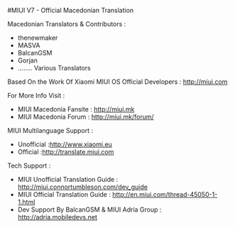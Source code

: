 #MIUI V7 - Official Macedonian Translation

Macedonian Translators & Contributors :

- thenewmaker
- MASVA
- BalcanGSM
- Gorjan
- ........ Various Translators


Based On the Work Of Xiaomi MIUI OS Official Developers : http://miui.com


For More Info Visit :

- MIUI Macedonia Fansite : http://miui.mk
- MIUI Macedonia Forum : http://miui.mk/forum/


MIUI Multilanguage Support :

- Unofficial :http://www.xiaomi.eu
- Official :http://translate.miui.com


Tech Support :

- MIUI Unofficial Translation Guide : http://miui.connortumbleson.com/dev_guide
- MIUI Official Translation Guide : http://en.miui.com/thread-45050-1-1.html
- Dev Support By BalcanGSM & MIUI Adria Group : http://adria.mobiledevs.net
